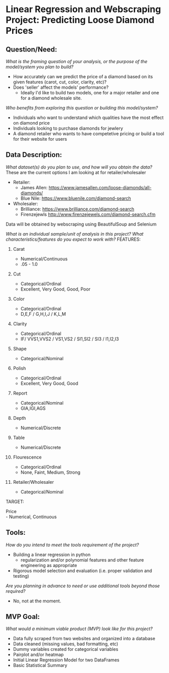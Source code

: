 # Linear Regression and Webscraping Project: Predicting Loose Diamond Prices

## Question/Need:
*What is the framing question of your analysis, or the purpose of the model/system you plan to build?*
- How accurately can we predict the price of a diamond based on its given features (carot, cut, color, clarity, etc)?
- Does 'seller' affect the models' performance?
  - Ideally I'd like to build two models, one for a major retailer and one for a diamond wholesale site.

*Who benefits from exploring this question or building this model/system?*
- Individuals who want to understand which qualities have the most effect on diamond price
- Individuals looking to purchase diamonds for jewlery
- A diamond retailer who wants to have competetive pricing or build a tool for their website for users


## Data Description:
*What dataset(s) do you plan to use, and how will you obtain the data?*
These are the current options I am looking at for retailer/wholesaler
- Retailer: 
  - James Allen: https://www.jamesallen.com/loose-diamonds/all-diamonds/
   - Blue Nile: https://www.bluenile.com/diamond-search
- Wholesaler: 
  - Brilliance: https://www.brilliance.com/diamond-search
  - Firenzejewls http://www.firenzejewels.com/diamond-search.cfm

Data will be obtained by webscraping using BeautifulSoup and Selenium 

*What is an individual sample/unit of analysis in this project? What characteristics/features do you expect to work with?*
FEATURES:

1. Carat
    - Numerical/Continuous
    - .05 - 1.0

2. Cut
    - Categorical/Ordinal
    - Excellent, Very Good, Good, Poor

3. Color 
    - Categorical/Ordinal
    - D,E,F / G,H,I,J / K,L,M

4. Clarity
    - Categorical/Ordinal
    - IF/ VVS1,VVS2 / VS1,VS2 / SI1,SI2 / SI3 / I1,I2,I3

5. Shape
    - Categorical/Nominal

6. Polish
    - Categorical/Ordinal
    - Excellent, Very Good, Good

7. Report
    - Categorical/Nominal
    - GIA,IGI,AGS

8. Depth
    - Numerical/Discrete

9. Table
    - Numerical/Discrete

10. Flourescence
    - Categorical/Ordinal
    - None, Faint, Medium, Strong

11. Retailer/Wholesaler
    - Categorical/Nominal
  

TARGET: 

Price  
    - Numerical, Continuous

## Tools:
*How do you intend to meet the tools requirement of the project?*
- Building a linear regression in python
    - regularization and/or polynomial features and other feature engineering as appropriate
- Rigorous model selection and evaluation (i.e. proper validation and testing)

*Are you planning in advance to need or use additional tools beyond those required?*
- No, not at the moment.

## MVP Goal:
*What would a minimum viable product (MVP) look like for this project?*
- Data fully scraped from two websites and organized into a database
- Data cleaned (missing values, bad formatting, etc)
- Dummy variables created for categorical variables
- Pairplot and/or heatmap
- Initial Linear Regression Model for two DataFrames
- Basic Statistical Summary
